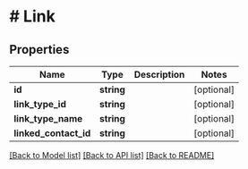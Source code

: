 # # Link

## Properties

Name | Type | Description | Notes
------------ | ------------- | ------------- | -------------
**id** | **string** |  | [optional]
**link_type_id** | **string** |  | [optional]
**link_type_name** | **string** |  | [optional]
**linked_contact_id** | **string** |  | [optional]

[[Back to Model list]](../../README.md#models) [[Back to API list]](../../README.md#endpoints) [[Back to README]](../../README.md)
